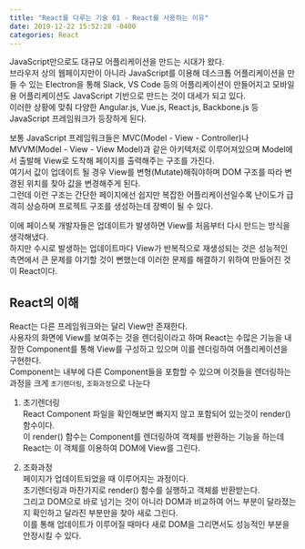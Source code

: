 ```yaml
---
title: "React를 다루는 기술 01 - React를 사용하는 이유"
date: 2019-12-22 15:52:28 -0400
categories: React 
---
```


JavaScript만으로도 대규모 어플리케이션을 만드는 시대가 왔다.  
브라우저 상의 웹페이지만이 아니라 JavaScript를 이용해 데스크톱 어플리케이션을 만들 수 있는 Electron을 통해 Slack, VS Code 등의 어플리케이션이 만들어지고 모바일용 어플리케이션도 JavaScript 기반으로 만드는 것이 대세가 되고 있다.  
이러한 상황에 맞춰 다양한 Angular.js, Vue.js, React.js, Backbone.js 등 JavaScript 프레임워크가 등장하게 된다.  

보통 JavaScript 프레임워크들은 MVC(Model - View - Controller)나 MVVM(Model - View - View Model)과 같은 아키텍처로 이루어져있으며 Model에서 출발해 View로 도착해 페이지를 출력해주는 구조를 가진다.  
여기서 값이 업데이트 될 경우 View를 변형(Mutate)해줘야하며 DOM 구조를 따라 변경된 위치를 찾아 값을 변경해주게 된다.  
그런데 이런 구조는 간단한 페이지에선 쉽지만 복잡한 어플리케이션일수록 난이도가 급격히 상승하며 프로젝트 구조를 생성하는데 장벽이 될 수 있다.  

이에 페이스북 개발자들은 업데이트가 발생하면 View를 처음부터 다시 만드는 방식을 생각해냈다.  
하지만 수시로 발생하는 업데이트마다 View가 반복적으로 재생성되는 것은 성능적인 측면에서 큰 문제를 야기할 것이 뻔했는데 이러한 문제를 해결하기 위하여 만들어진 것이 React이다.  


React의 이해
------------------------------------
React는 다른 프레임워크와는 달리 View만 존재한다.  
사용자의 화면에 View를 보여주는 것을 렌더링이라고 하며 React는 수많은 기능을 내장한 Component를 통해 View를 구성하고 있으며 이를 렌더링하여 어플리케이션을 구현한다.  
Component는 내부에 다른 Component들을 포함할 수 있으며 이것들을 렌더링하는 과정을 크게 ``초기렌더링``, ``조화과정``으로 나눈다  

1. 초기렌더링  
React Component 파일을 확인해보면 빠지지 않고 포함되어 있는것이 render() 함수이다.  
이 render() 함수는 Component를 렌더링하여 객체를 반환하는 기능을 하는데 React는 이 객체를 이용하여 DOM에 View를 그린다.  

2. 조화과정  
페이지가 업데이트되었을 때 이루어지는 과정이다.  
초기렌더링과 마찬가지로 render() 함수를 실행하고 객체를 반환받는다.  
그리고 DOM으로 바로 넘기는 것이 아니라 DOM과 비교하여 어느 부분이 달라졌는지 확인하고 달라진 부분만을 찾아 새로 그린다.  
이를 통해 업데이트가 이루어질 때마다 새로 DOM을 그리면서도 성능적인 부분을 안정시킬 수 있다.  
